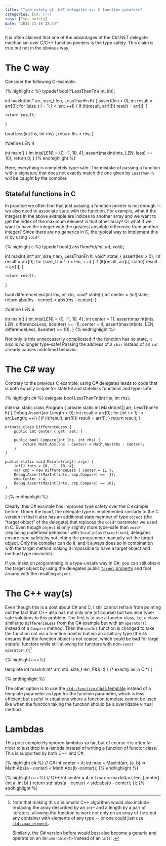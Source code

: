 ```yaml
---
title: "Type safety of .NET delegates vs. C function pointers"
categories: [C#, C++]
tags: [Type safety]
date: "2015-11-16 22:54"
---
```


It is often claimed that one of the advantages of the C#/.NET delegate mechanism
over C/C++ function pointers is the type safety. This claim is true but not in
the obvious way.

# The C way

Consider the following C-example:

{% highlight c %}
typedef bool(*LessThanFn)(int, int);

int maxInt(int* arr, size_t len, LessThanFn lt) {
    assert(len > 0);
    int result = arr[0];
    for (size_t i = 1; i < len; ++i) {
        if (lt(result, arr[i]))
            result = arr[i];
    }

    return result;
}

bool less(int lhs, int rhs) { return lhs < rhs; }

#define LEN 4

int main() {
  int ints[LEN] = {0, -1, 10, 4};
  assert(maxInt(ints, LEN, less) == 10);
  return 0;
}
{% endhighlight %}

Here, everything is completely type-safe. The mistake of passing a function with
a signature that does not exactly match the one given by `LessThanFn` will be
caught by the compiler.

## Stateful functions in C

In practice we often find that just passing a function pointer is not enough --
we also need to associate state with the function. For example, what if the
integers in the above example are indices to another array and we want to get
the index of the maximum element in that other array? Or what if we want to have
the integer with the greatest absolute difference from another integer?  Since
there are no generics in C, the typical way to implement this is by using
`void*`:

{% highlight c %}
typedef bool(*LessThanFn)(int, int, void*);

int maxInt(int* arr, size_t len, LessThanFn lt, void* state) {
    assert(len > 0);
    int result = arr[0];
    for (size_t i = 1; i < len; ++i) {
        if (lt(result, arr[i], state))
            result = arr[i];
    }

    return result;
}

bool differenceLess(int lhs, int rhs, void* state) {
    int center = *(int*)state;
    return abs(lhs - center) < abs(rhs - center);
}

#define LEN 4

int main() {
    int ints[LEN] = {0, -1, 10, 4};
    int center = 11;
    assert(maxInt(ints, LEN, differenceLess, &center) == -1);
    center = 4;
    assert(maxInt(ints, LEN, differenceLess, &center) == 10);
}
{% endhighlight %}

Not only is this unnecessarily complicated if the function has no state, it also
is no longer type-safe! Passing the address of a `char` instead of an `int`
already causes undefined behavior.

# The C# way

Contrary to the previous C example, using C# delegates leads to code that is
both equally simple for stateful and stateless functions and type-safe:

{% highlight c# %}
delegate bool LessThanFn(int lhs, int rhs);

internal static class Program {
    private static int MaxInt(int[] arr, LessThanFn lt) {
        Debug.Assert(arr.Length > 0);
        int result = arr[0];
        for (int i = 1; i < arr.Length; ++i) {
            if (lt(result, arr[i]))
                result = arr[i];
        }
        return result;
    }

    private class DifferenceLess {
        public int Center { get; set; }

        public bool Compare(int lhs, int rhs) {
            return Math.Abs(lhs - Center) < Math.Abs(rhs - Center);
        }
    }

    public static void Main(string[] args) {
        int[] ints = {0, -1, 10, 4};
        var cmp = new DifferenceLess { Center = 11 };
        Debug.Assert(MaxInt(ints, cmp.Compare) == -1);
        cmp.Center = 4;
        Debug.Assert(MaxInt(ints, cmp.Compare) == 10);
    }
}
{% endhighlight %}

Clearly, this C# example has improved type safety over the C example before.
Under the hood, the delegate type is implemented similarly to the C version in
that it also has an additional state member of type `object` (the “target
object” of the delegate) that replaces the `void*` parameter we used in C. Even
though `object` is only slightly more type-safe than `void*` (replacing
undefined behaviour with `InvalidCastException`s), delegates ensure type
safety by not letting the programmer manually set the target object. Only the
compiler can do it, and it always does so in combination with the target method
making it impossible to have a target object and method type mismatch.

If you insist on programming in a type-unsafe way in C#, you can still obtain
the target object by using the delegates public [`Target` property][deltarget]
and fool around with the resulting `object`.


# The C++ way(s)

Even though this is a post about C# and C, I still cannot refrain from pointing
out the fact that C++ also has not only one (of course) but two nice type-safe
solutions to this problem. The first is to use a functor class, i.e. a class
similar to `DifferenceLess` from the C# example but with an `operator()` instead
of a `Compare` method. Then the `maxInt` function is changed to take the
function not via a function pointer but via an arbitrary type (the `&&` ensures
that the function object is not copied, which could be bad for large stateful
functors while still allowing for functors with non-`const`
`operator()`):[^cppsig]

{% highlight c++%}

template <typename F>
int maxInt(int* arr, std::size_t len, F&& lt) { /* exactly as in C */ }

{% endhighlight %}

The other option is to use the [`std::function` class template][stdfn] instead
of a template parameter as type for the function parameter, which is less
efficient but useful in situations where a function template cannot be used like
when the function taking the function should be a overridable virtual method.

[stdfn]: http://en.cppreference.com/w/cpp/utility/functional/function
[deltarget]: https://msdn.microsoft.com/en-us/library/system.delegate.target.aspx


# Lambdas

This post completely ignored lambdas so far, but of course it is often far
nicer to just drop in a lambda instead of writing a function of functor class.
This is supported by both C++ and C#:

{% highlight c# %}
// C#
int center = 4;
int max = MaxInt(arr, (a, b) => Math.Abs(a - center) < Math.Abs(b -center));
{% endhighlight %}

{% highlight c++%}
// C++
int center = 4;
int max = maxInt(arr, len, [center] (int a, int b) {
    return std::abs(a - center) < std::abs(b - center);
});
{% endhighlight %}

[^cppsig]:
    Note that making this a idiomatic C++ algorithm would also include replacing
    the array described by an `int*` and a length by a pair of iterators,
    allowing the function to work not only on an array of `int`s but any
    container with elements of any type -- or one could just use
    [`std::max_element`](http://en.cppreference.com/w/cpp/algorithm/max_element).

    Similarly, the C# version before would best also become a generic and
    operate on an `IEnumerable<T>` instead of an `int[]`.
